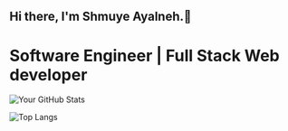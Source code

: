 ## Hi there, I'm Shmuye Ayalneh.👋
# Software Engineer | Full Stack Web developer

![Your GitHub Stats](https://github-readme-stats.vercel.app/api?username=shmuye&show_icons=true&theme=radical)

![Top Langs](https://github-readme-stats.vercel.app/api/top-langs/?username=shmuye&layout=compact&langs_count=8&theme=dracula)
